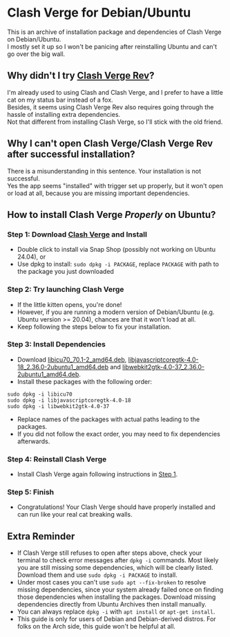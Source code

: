 # Clash Verge for Debian/Ubuntu  

This is an archive of installation package and dependencies of Clash Verge on Debian/Ubuntu.  
I mostly set it up so I won't be panicing after reinstalling Ubuntu and can't go over the big wall.  

## Why didn't I try [Clash Verge Rev](https://github.com/clash-verge-rev/clash-verge-rev)?  

I'm already used to using Clash and Clash Verge, and I prefer to have a little cat on my status bar instead of a fox.  
Besides, it seems using Clash Verge Rev also requires going through the hassle of installing extra dependencies.  
Not that different from installing Clash Verge, so I'll stick with the old friend.  

## Why I can't open Clash Verge/Clash Verge Rev after successful installation?  

There is a misunderstanding in this sentence. Your installation is not successful.  
Yes the app seems "installed" with trigger set up properly, but it won't open or load at all, because you are missing important dependencies.  

## How to install Clash Verge *Properly* on Ubuntu?  

### Step 1: Download [Clash&nbsp;Verge](./clash-verge_1.3.8_amd64.deb) and Install  

- Double click to install via Snap Shop (possibly not working on Ubuntu 24.04), or  
- Use dpkg to install: `sudo dpkg -i PACKAGE`, replace `PACKAGE` with path to the package you just downloaded  

### Step 2: Try launching Clash Verge  

- If the little kitten opens, you're done!  
- However, if you are running a modern version of Debian/Ubuntu (e.g. Ubuntu version >= 20.04), chances are that it won't load at all.  
- Keep following the steps below to fix your installation.  

### Step 3: Install Dependencies  

- Download [libicu70_70.1-2_amd64.deb](./libicu70_70.1-2_amd64.deb), [libjavascriptcoregtk-4.0-18_2.36.0-2ubuntu1_amd64.deb](./libjavascriptcoregtk-4.0-18_2.36.0-2ubuntu1_amd64.deb) and [libwebkit2gtk-4.0-37_2.36.0-2ubuntu1_amd64.deb](./libwebkit2gtk-4.0-37_2.36.0-2ubuntu1_amd64.deb).  
- Install these packages with the following order:
```
sudo dpkg -i libicu70
sudo dpkg -i libjavascriptcoregtk-4.0-18
sudo dpkg -i libwebkit2gtk-4.0-37
```  
- Replace names of the packages with actual paths leading to the packages.
- If you did not follow the exact order, you may need to fix dependencies afterwards.  

### Step 4: Reinstall Clash Verge  

- Install Clash Verge again following instructions in [Step&nbsp;1](https://github.com/Kokodayo-CN/Clash-Verge-for-Debian-and-Ubuntu?tab=readme-ov-file#step-1-download-clashverge-and-install).  

### Step 5: Finish  

- Congratulations! Your Clash Verge should have properly installed and can run like your real cat breaking walls.  

## Extra Reminder  

- If Clash Verge still refuses to open after steps above, check your terminal to check error messages after `dpkg -i` commands. Most likely you are still missing some dependencies, which will be clearly listed. Download them and use `sudo dpkg -i PACKAGE` to install.  
- Under most cases you can't use `sudo apt --fix-broken` to resolve missing dependencies, since your system already failed once on finding those dependencies when installing the packages. Download missing dependencies directly from Ubuntu Archives then install manually.  
- You can always replace `dpkg -i` with `apt install` or `apt-get install`.  
- This guide is only for users of Debian and Debian-derived distros. For folks on the Arch side, this guide won't be helpful at all.  
